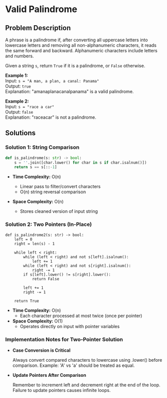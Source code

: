 # Valid Palindrome

## Problem Description
A phrase is a palindrome if, after converting all uppercase letters into lowercase letters and removing all non-alphanumeric characters, it reads the same forward and backward. Alphanumeric characters include letters and numbers.

Given a string `s`, return `True` if it is a palindrome, or `False` otherwise.

**Example 1:**  
Input: `s = "A man, a plan, a canal: Panama"`  
Output: `true`  
Explanation: "amanaplanacanalpanama" is a valid palindrome.

**Example 2:**  
Input: `s = "race a car"`  
Output: `false`  
Explanation: "raceacar" is not a palindrome.

## Solutions

### Solution 1: String Comparison

```python
def is_palindrome(s: str) -> bool:
    s = ''.join([char.lower() for char in s if char.isalnum()])
    return s == s[::-1]
```

* **Time Complexity:** O(n)
  * Linear pass to filter/convert characters
  * O(n) string reversal comparison

* **Space Complexity:** O(n)
  * Stores cleaned version of input string

### Solution 2: Two Pointers (In-Place)

```pethon
def is_palindrome2(s: str) -> bool:
    left = 0
    right = len(s) - 1

    while left < right:
        while (left < right) and not s[left].isalnum():
            left += 1
        while (left < right) and not s[right].isalnum():
            right -= 1
        if s[left].lower() != s[right].lower():
            return False

        left += 1
        right -= 1

    return True
```

* **Time Complexity:** O(n)
  * Each character processed at most twice (once per pointer)
* **Space Complexity:** O(1)
  * Operates directly on input with pointer variables

### Implementation Notes for Two-Pointer Solution

* **Case Conversion is Critical**

    Always convert compared characters to lowercase using .lower() before comparison.
    Example: 'A' vs 'a' should be treated as equal.
* **Update Pointers After Comparison**

    Remember to increment left and decrement right at the end of the loop.
    Failure to update pointers causes infinite loops.